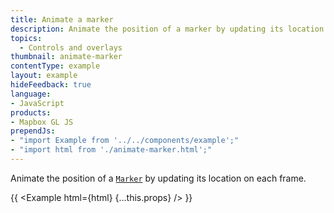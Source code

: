 ```yaml
---
title: Animate a marker
description: Animate the position of a marker by updating its location on each frame.
topics:
  - Controls and overlays
thumbnail: animate-marker
contentType: example
layout: example
hideFeedback: true
language:
- JavaScript
products:
- Mapbox GL JS
prependJs:
- "import Example from '../../components/example';"
- "import html from './animate-marker.html';"
---
```


Animate the position of a [`Marker`](https://maplibre.org/maplibre-gl-js-docs/api/markers/#marker) by updating its location on each frame.

{{ <Example html={html} {...this.props} /> }}
